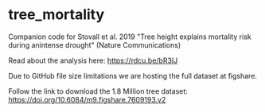 # tree_mortality

Companion code for Stovall et al. 2019 "Tree height explains mortality risk during anintense drought" (Nature Communications)

Read about the analysis here: https://rdcu.be/bR3IJ

Due to GitHub file size limitations we are hosting the full dataset at figshare. 

Follow the link to download the 1.8 Million tree dataset: https://doi.org/10.6084/m9.figshare.7609193.v2
